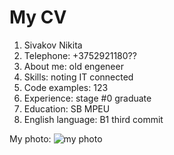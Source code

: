 # My CV
1. Sivakov Nikita
2. Telephone: +3752921180??
3. About me: old engeneer
4. Skills: noting IT connected
5. Code examples: 123
6. Experience: stage #0 graduate
7. Education: SB MPEU
8. English language: B1
third commit


My photo: ![my photo](https://img51994.domkino.tv/img/2017-07-03/fmt_114_324_2.png)